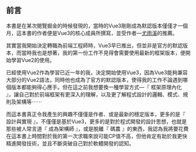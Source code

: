 ## 前言

本書是在某次閱覽掘金的時候發現的，當時的Vue3剛剛成為默認版本僅僅才一個月，這本書的作者便是Vue3的核心成員所撰寫，並受作者—<u>尤雨溪</u>的推薦。

其實當我開始決定轉職為前端工程師時，Vue3早已推出，但並非是官方的默認版本，而當時我也是想著，我的第一份工作不見得會需要使用最新的框架版本，便開始學習Vue2的使用。

已經使用Vue2作為學習已近一年的我，決定開始使用Vue3，因為Vue3能夠兼容大部分的Vue2語法，同時他也成為了官方的默認版本，使得我的工作不論遇到哪個版本都能夠得心應手。但在這之前我想要換一種學習方式—『 框架原理內化 』，讓自己對於前端框架有更深入的理解，以及更了解程式設計的邏輯、模式、規則及架構等⋯⋯

而這本書真正令我產生的興趣不僅僅是作者、或是最新的穩定版本，更多的是『 設計與實現 』，不僅僅是基於Vue3，更多的是對於程式開發的設計思想，也就是那些被人常言道『 成為架構師 』，或是脫離『 碼農 』的東西，我認為我將要花費在這本書上時間對於我的第一次求職來說可能CP值不高，但他肯定有助於我更快精進開發技術，並且不斷突破自己對於軟體開發的認知。